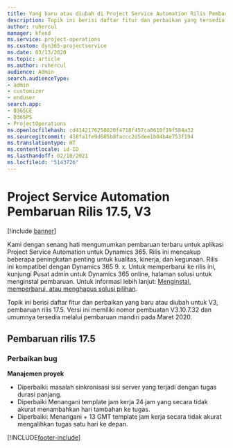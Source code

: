 ```yaml
---
title: Yang baru atau diubah di Project Service Automation Rilis Pembaruan 17.5, Hotfix, V3
description: Topik ini berisi daftar fitur dan perbaikan yang tersedia di Project Service Automation V3, pembaruan rilis 17.5, V3.
author: ruhercul
manager: kfend
ms.service: project-operations
ms.custom: dyn365-projectservice
ms.date: 03/13/2020
ms.topic: article
ms.author: ruhercul
audience: Admin
search.audienceType:
- admin
- customizer
- enduser
search.app:
- D365CE
- D365PS
- ProjectOperations
ms.openlocfilehash: cd4142176258820f4718f457ca8610f19f584a32
ms.sourcegitcommit: 418fa1fe9d605b8faccc2d5dee1b04b4e753f194
ms.translationtype: HT
ms.contentlocale: id-ID
ms.lasthandoff: 02/10/2021
ms.locfileid: "5143726"
---
```

# <a name="project-service-automation-update-release-175-v3"></a>Project Service Automation Pembaruan Rilis 17.5, V3

[!include [banner](../includes/psa-now-project-operations.md)]

Kami dengan senang hati mengumumkan pembaruan terbaru untuk aplikasi Project Service Automation untuk Dynamics 365. Rilis ini mencakup beberapa peningkatan penting untuk kualitas, kinerja, dan kegunaan.  Rilis ini kompatibel dengan Dynamics 365 9. x. Untuk memperbarui ke rilis ini, kunjungi Pusat admin untuk Dynamics 365 online, halaman solusi untuk menginstal pembaruan. Untuk informasi lebih lanjut: [Menginstal, memperbarui, atau menghapus solusi pilihan](https://docs.microsoft.com/power-platform/admin/install-remove-preferred-solution).

Topik ini berisi daftar fitur dan perbaikan yang baru atau diubah untuk V3, pembaruan rilis 17.5. Versi ini memiliki nomor pembuatan V3.10.7.32 dan umumnya tersedia melalui pembaruan mandiri pada Maret 2020.


## <a name="update-release-175"></a>Pembaruan rilis 17.5

### <a name="bug-fixes"></a>Perbaikan bug


**Manajemen proyek**

- Diperbaiki: masalah sinkronisasi sisi server yang terjadi dengan tugas durasi panjang.
- Diperbaiki Menangani template jam kerja 24 jam yang secara tidak akurat menambahkan hari tambahan ke tugas.
- Diperbaiki: Menangani + 13 GMT template jam kerja secara tidak akurat mengalihkan tugas satu hari ke depan.



[!INCLUDE[footer-include](../includes/footer-banner.md)]